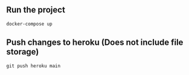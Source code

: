 ## Run the project

```shell
docker-compose up
```


## Push changes to heroku (Does not include file storage)

```shell
git push heroku main
```